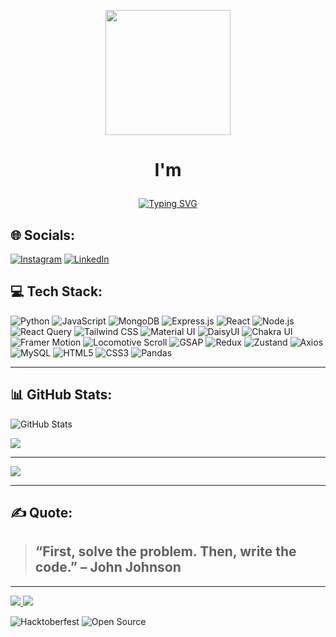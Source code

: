 <p align="center">
  <img src="https://media.giphy.com/media/QTfX9Ejfra3ZmNxh6B/giphy.gif" width="200px" >
</p>

# <p align="center">I'm</p>
<p align="center">
  <a href="https://git.io/typing-svg">
   <img src= "https://readme-typing-svg.herokuapp.com?font=Fira+Code&weight=600&size=22&pause=800&color=000000&background=F7F7F7&center=true&vCenter=true&width=450&lines=🤖+Aspiring+Software+Developer!;🧑‍💻+Tech+Enthusiast;🧛‍♂️+Frontend+Developer;⚙️+Coder;🎮+Gamer;🧓Lifelong+Learner;🦉+Philosopher!" alt="Typing SVG" />
  </a>
</p>


## 🌐 Socials:
[![Instagram](https://img.shields.io/badge/Instagram-%23E4405F.svg?style=for-the-badge&logo=instagram&logoColor=white)](https://www.instagram.com/humaan_7.5?igsh=Mmd4MGcyZzhxZmk3)
[![LinkedIn](https://img.shields.io/badge/LinkedIn-%230077B5.svg?style=for-the-badge&logo=linkedin&logoColor=white)](https://www.linkedin.com/in/mohd-kaif74)


## 💻 Tech Stack:
![Python](https://img.shields.io/badge/Python-%233776AB.svg?style=for-the-badge&logo=python&logoColor=white)
![JavaScript](https://img.shields.io/badge/JavaScript-%23F7DF1E.svg?style=for-the-badge&logo=javascript&logoColor=black)
![MongoDB](https://img.shields.io/badge/MongoDB-%2347A248.svg?style=for-the-badge&logo=mongodb&logoColor=white)
![Express.js](https://img.shields.io/badge/Express.js-%23404d59.svg?style=for-the-badge&logo=express&logoColor=white)
![React](https://img.shields.io/badge/React-%2361DAFB.svg?style=for-the-badge&logo=react&logoColor=black)
![Node.js](https://img.shields.io/badge/Node.js-%23339933.svg?style=for-the-badge&logo=nodedotjs&logoColor=white)
![React Query](https://img.shields.io/badge/-React%20Query-FF4154?style=for-the-badge&logo=reactquery&logoColor=white)
![Tailwind CSS](https://img.shields.io/badge/TailwindCSS-38B2AC?style=for-the-badge&logo=tailwind-css&logoColor=white)
![Material UI](https://img.shields.io/badge/MaterialUI-007FFF?style=for-the-badge&logo=mui&logoColor=white)
![DaisyUI](https://img.shields.io/badge/DaisyUI-FF4081?style=for-the-badge&logo=daisyui&logoColor=white)
![Chakra UI](https://img.shields.io/badge/ChakraUI-319795?style=for-the-badge&logo=chakraui&logoColor=white)
![Framer Motion](https://img.shields.io/badge/Framer%20Motion-0055FF?style=for-the-badge&logo=framer&logoColor=white)
![Locomotive Scroll](https://img.shields.io/badge/Locomotive_Scroll-000000?style=for-the-badge&logoColor=white)
![GSAP](https://img.shields.io/badge/GSAP-88CE02?style=for-the-badge&logo=greensock&logoColor=white)
![Redux](https://img.shields.io/badge/Redux-764ABC?style=for-the-badge&logo=redux&logoColor=white)
![Zustand](https://img.shields.io/badge/Zustand-FF6F00?style=for-the-badge&logo=zustand&logoColor=white)
![Axios](https://img.shields.io/badge/Axios-5A29E4?style=for-the-badge&logo=axios&logoColor=white)
![MySQL](https://img.shields.io/badge/MySQL-%2300f.svg?style=for-the-badge&logo=mysql&logoColor=white)
![HTML5](https://img.shields.io/badge/HTML5-%23E34F26.svg?style=for-the-badge&logo=html5&logoColor=white)
![CSS3](https://img.shields.io/badge/CSS3-%231572B6.svg?style=for-the-badge&logo=css3&logoColor=white)
![Pandas](https://img.shields.io/badge/Pandas-%23150458.svg?style=for-the-badge&logo=pandas&logoColor=white)


---

## 📊 GitHub Stats:
![GitHub Stats](https://github-readme-stats.vercel.app/api?username=mohd-kaif-dev&show_icons=true&theme=radical)

<img src="https://komarev.com/ghpvc/?username=mohd-kaif-dev&label=Profile%20Views&color=blue&style=flat-square" />



---

<img src="https://github-profile-summary-cards.vercel.app/api/cards/profile-details?username=mohd-kaif-dev&theme=tokyonight" />

---

## ✍️ Quote:
> ## “First, solve the problem. Then, write the code.” – John Johnson

---
<p align="left">
  <a href="https://YOUR_PORTFOLIO_LINK.com">
    <img src="https://img.shields.io/badge/-Portfolio-blue?style=for-the-badge&logo=web&logoColor=white">
  </a>
  <a href="mailto:mk.kaif.dev@gmail.com">
    <img src="https://img.shields.io/badge/-Hire%20Me-success?style=for-the-badge&logo=gmail&logoColor=white">
  </a>
</p>

![Hacktoberfest](https://img.shields.io/badge/Hacktoberfest%20-2024-blueviolet?style=for-the-badge&logo=hackthebox)
![Open Source](https://img.shields.io/badge/Open%20Source-%23F7931E.svg?style=for-the-badge&logo=openaccess&logoColor=white)




